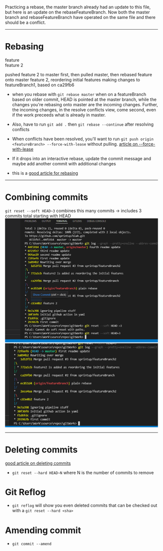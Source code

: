 Practicing a rebase, the master branch already had an update to this file, but here is an update on the rebaseFeatureBranch. Now both the master branch and rebaseFeatureBranch have operated on the same file and there should be a conflict.
***
# Rebasing 

feature  
feature 2  

pushed feature 2 to master first, then pulled master, then rebased feature onto master
feature 2, reordering initial features
making changes to featureBranch1, based on ca29fb6


- when you rebase with `git rebase master` when on a featureBranch based on older commit, HEAD is pointed at the master branch, while the changes you're rebasing onto master are the incoming changes. Further, the incoming changes, in the resolve conflicts view, come second, even if the work preceeds what is already in master.
- Also, have to run `git add .` then `git rebase --continue` after resolving conflicts 
- When conflicts have been resolved, you'll want to run `git push origin <featureBranch> --force-with-lease` without pulling. [article on --force-with-lease](https://itnext.io/git-force-vs-force-with-lease-9d0e753e8c41)
- If it drops into an interactive rebase, update the commit message and maybe add another commit with additional changes

- this is a [good article for rebasing](https://www.becomgitebetterprogrammer.com/git-rebase/#10_Once_you_finish_rebasing_DO_NOT_pull_but_push_immediately_to_remote)

***
# Combining commits
`git reset --soft HEAD~3` combines this many commits -> includes 3 commits total starting with HEAD
![before](/assets/reset.png)
![after](/assets/after.png)

***
# Deleting commits
[good article on deleting commits](https://www.w3docs.com/snippets/git/deleting-commits-from-a-branch-in-git.html)
 - `git reset --hard HEAD~N` where N is the number of commits to remove
 
 # Git Reflog
 - `git reflog` will show you even deleted commits that can be checked out with a `git reset --hard <sha>`

 # Amending commit 
 - `git commit --amend`
